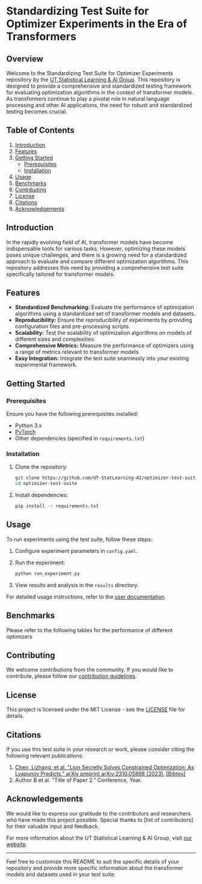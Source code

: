 # Standardizing Test Suite for Optimizer Experiments in the Era of Transformers

## Overview

Welcome to the Standardizing Test Suite for Optimizer Experiments repository by the [UT Statistical Learning & AI Group](https://www.cs.utexas.edu/~qlearning/). This repository is designed to provide a comprehensive and standardized testing framework for evaluating optimization algorithms in the context of transformer models. As transformers continue to play a pivotal role in natural language processing and other AI applications, the need for robust and standardized testing becomes crucial.

## Table of Contents

1. [Introduction](#introduction)
2. [Features](#features)
3. [Getting Started](#getting-started)
    - [Prerequisites](#prerequisites)
    - [Installation](#installation)
4. [Usage](#usage)
5. [Benchmarks](#benchmarks)
6. [Contributing](#contributing)
7. [License](#license)
8. [Citations](#citations)
9. [Acknowledgements](#acknowledgements)

## Introduction

In the rapidly evolving field of AI, transformer models have become indispensable tools for various tasks. However, optimizing these models poses unique challenges, and there is a growing need for a standardized approach to evaluate and compare different optimization algorithms. This repository addresses this need by providing a comprehensive test suite specifically tailored for transformer models.

## Features

- **Standardized Benchmarking:** Evaluate the performance of optimization algorithms using a standardized set of transformer models and datasets.
- **Reproducibility:** Ensure the reproducibility of experiments by providing configuration files and pre-processing scripts.
- **Scalability:** Test the scalability of optimization algorithms on models of different sizes and complexities.
- **Comprehensive Metrics:** Measure the performance of optimizers using a range of metrics relevant to transformer models.
- **Easy Integration:** Integrate the test suite seamlessly into your existing experimental framework.

## Getting Started

### Prerequisites

Ensure you have the following prerequisites installed:

- Python 3.x
- [PyTorch](https://pytorch.org/get-started/locally/)
- Other dependencies (specified in `requirements.txt`)

### Installation

1. Clone the repository:

    ```bash
    git clone https://github.com/UT-StatLearning-AI/optimizer-test-suite.git
    cd optimizer-test-suite
    ```

2. Install dependencies:

    ```bash
    pip install -r requirements.txt
    ```

## Usage

To run experiments using the test suite, follow these steps:

1. Configure experiment parameters in `config.yaml`.
2. Run the experiment:

    ```bash
    python run_experiment.py
    ```

3. View results and analysis in the `results` directory.

For detailed usage instructions, refer to the [user documentation](docs/user-docs.md).

## Benchmarks
Please refer to the following tables for the performance of different optimizers

## Contributing

We welcome contributions from the community. If you would like to contribute, please follow our [contribution guidelines](CONTRIBUTING.md).

## License

This project is licensed under the MIT License - see the [LICENSE](LICENSE) file for details.

## Citations

If you use this test suite in your research or work, please consider citing the following relevant publications:

1. [Chen, Lizhang, et al. "Lion Secretly Solves Constrained Optimization: As Lyapunov Predicts." arXiv preprint arXiv:2310.05898 (2023).](https://arxiv.org/abs/2310.05898) [[Bibtex]](https://scholar.googleusercontent.com/scholar.bib?q=info:VSH2VlwlnCoJ:scholar.google.com/&output=citation&scisdr=ClH2GPDxEMyG8inDrmE:AFWwaeYAAAAAZYXFtmFYCW7Y8CwiBWAoZU665a8&scisig=AFWwaeYAAAAAZYXFtj5e_waaw90lqnrPpQVHSy8&scisf=4&ct=citation&cd=-1&hl=en)
2. Author B et al. "Title of Paper 2." Conference, Year.

## Acknowledgements

We would like to express our gratitude to the contributors and researchers who have made this project possible. Special thanks to [list of contributors] for their valuable input and feedback.

For more information about the UT Statistical Learning & AI Group, visit [our website](https://www.utstat.ai).

---

Feel free to customize this README to suit the specific details of your repository and provide more specific information about the transformer models and datasets used in your test suite.
